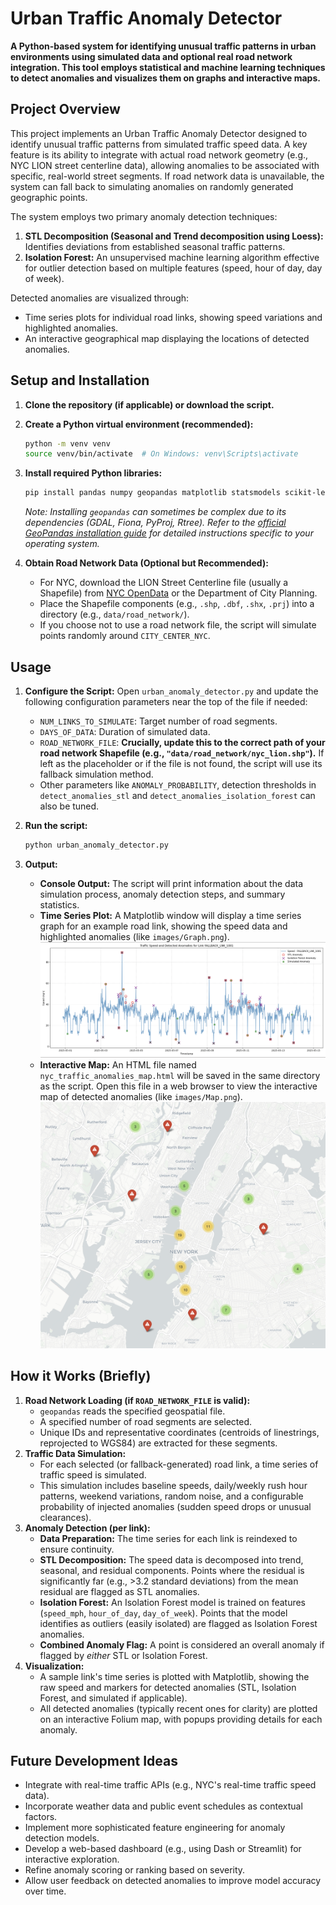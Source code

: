 # Urban Traffic Anomaly Detector

**A Python-based system for identifying unusual traffic patterns in urban environments using simulated data and optional real road network integration. This tool employs statistical and machine learning techniques to detect anomalies and visualizes them on graphs and interactive maps.**

## Project Overview

This project implements an Urban Traffic Anomaly Detector designed to identify unusual traffic patterns from simulated traffic speed data. A key feature is its ability to integrate with actual road network geometry (e.g., NYC LION street centerline data), allowing anomalies to be associated with specific, real-world street segments. If road network data is unavailable, the system can fall back to simulating anomalies on randomly generated geographic points.

The system employs two primary anomaly detection techniques:
1.  **STL Decomposition (Seasonal and Trend decomposition using Loess):** Identifies deviations from established seasonal traffic patterns.
2.  **Isolation Forest:** An unsupervised machine learning algorithm effective for outlier detection based on multiple features (speed, hour of day, day of week).

Detected anomalies are visualized through:
*   Time series plots for individual road links, showing speed variations and highlighted anomalies.
*   An interactive geographical map displaying the locations of detected anomalies.

## Setup and Installation

1.  **Clone the repository (if applicable) or download the script.**

2.  **Create a Python virtual environment (recommended):**
    ```bash
    python -m venv venv
    source venv/bin/activate  # On Windows: venv\Scripts\activate
    ```

3.  **Install required Python libraries:**
    ```bash
    pip install pandas numpy geopandas matplotlib statsmodels scikit-learn folium
    ```
    *Note: Installing `geopandas` can sometimes be complex due to its dependencies (GDAL, Fiona, PyProj, Rtree). Refer to the [official GeoPandas installation guide](https://geopandas.org/getting_started/install.html) for detailed instructions specific to your operating system.*

4.  **Obtain Road Network Data (Optional but Recommended):**
    *   For NYC, download the LION Street Centerline file (usually a Shapefile) from [NYC OpenData](https://opendata.cityofnewyork.us/) or the Department of City Planning.
    *   Place the Shapefile components (e.g., `.shp`, `.dbf`, `.shx`, `.prj`) into a directory (e.g., `data/road_network/`).
    *   If you choose not to use a road network file, the script will simulate points randomly around `CITY_CENTER_NYC`.

## Usage

1.  **Configure the Script:**
    Open `urban_anomaly_detector.py` and update the following configuration parameters near the top of the file if needed:
    *   `NUM_LINKS_TO_SIMULATE`: Target number of road segments.
    *   `DAYS_OF_DATA`: Duration of simulated data.
    *   `ROAD_NETWORK_FILE`: **Crucially, update this to the correct path of your road network Shapefile (e.g., `"data/road_network/nyc_lion.shp"`).** If left as the placeholder or if the file is not found, the script will use its fallback simulation method.
    *   Other parameters like `ANOMALY_PROBABILITY`, detection thresholds in `detect_anomalies_stl` and `detect_anomalies_isolation_forest` can also be tuned.

2.  **Run the script:**
    ```bash
    python urban_anomaly_detector.py
    ```

3.  **Output:**
    *   **Console Output:** The script will print information about the data simulation process, anomaly detection steps, and summary statistics.
    *   **Time Series Plot:** A Matplotlib window will display a time series graph for an example road link, showing the speed data and highlighted anomalies (like `images/Graph.png`).
        ![Time Series Anomaly Graph](images/Graph.png)
    *   **Interactive Map:** An HTML file named `nyc_traffic_anomalies_map.html` will be saved in the same directory as the script. Open this file in a web browser to view the interactive map of detected anomalies (like `images/Map.png`).
        ![Interactive Anomaly Map](images/Map.png)

## How it Works (Briefly)

1.  **Road Network Loading (if `ROAD_NETWORK_FILE` is valid):**
    *   `geopandas` reads the specified geospatial file.
    *   A specified number of road segments are selected.
    *   Unique IDs and representative coordinates (centroids of linestrings, reprojected to WGS84) are extracted for these segments.
2.  **Traffic Data Simulation:**
    *   For each selected (or fallback-generated) road link, a time series of traffic speed is simulated.
    *   This simulation includes baseline speeds, daily/weekly rush hour patterns, weekend variations, random noise, and a configurable probability of injected anomalies (sudden speed drops or unusual clearances).
3.  **Anomaly Detection (per link):**
    *   **Data Preparation:** The time series for each link is reindexed to ensure continuity.
    *   **STL Decomposition:** The speed data is decomposed into trend, seasonal, and residual components. Points where the residual is significantly far (e.g., >3.2 standard deviations) from the mean residual are flagged as STL anomalies.
    *   **Isolation Forest:** An Isolation Forest model is trained on features (`speed_mph`, `hour_of_day`, `day_of_week`). Points that the model identifies as outliers (easily isolated) are flagged as Isolation Forest anomalies.
    *   **Combined Anomaly Flag:** A point is considered an overall anomaly if flagged by *either* STL or Isolation Forest.
4.  **Visualization:**
    *   A sample link's time series is plotted with Matplotlib, showing the raw speed and markers for detected anomalies (STL, Isolation Forest, and simulated if applicable).
    *   All detected anomalies (typically recent ones for clarity) are plotted on an interactive Folium map, with popups providing details for each anomaly.

## Future Development Ideas

*   Integrate with real-time traffic APIs (e.g., NYC's real-time traffic speed data).
*   Incorporate weather data and public event schedules as contextual factors.
*   Implement more sophisticated feature engineering for anomaly detection models.
*   Develop a web-based dashboard (e.g., using Dash or Streamlit) for interactive exploration.
*   Refine anomaly scoring or ranking based on severity.
*   Allow user feedback on detected anomalies to improve model accuracy over time.
